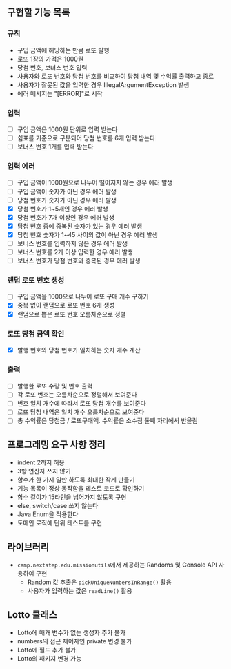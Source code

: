## 구현할 기능 목록

### 규칙
- 구입 금액에 해당하는 만큼 로또 발행
- 로또 1장의 가격은 1000원
- 당첨 번호, 보너스 번호 입력
- 사용자와 로또 번호와 당첨 번호를 비교하여 당첨 내역 및 수익률 출력하고 종료
- 사용자가 잘못된 값을 입력한 경우 IllegalArgumentException 발생
- 에러 메시지는 "[ERROR]"로 시작
### 입력
- [ ] 구입 금액은 1000원 단위로 입력 받는다
- [ ] 쉼표를 기준으로 구분되어 당첨 번호를 6개 입력 받는다
- [ ] 보너스 번호 1개를 입력 받는다
### 입력 에러
- [ ] 구입 금액이 1000원으로 나누어 떨어지지 않는 경우 에러 발생
- [ ] 구입 금액이 숫자가 아닌 경우 에러 발생
- [ ] 당첨 번호가 숫자가 아닌 경우 에러 발생
- [X] 당첨 번호가 1~5개인 경우 에러 발생
- [X] 당첨 번호가 7개 이상인 경우 에러 발생
- [X] 당첨 번호 중에 중복된 숫자가 있는 경우 에러 발생
- [X] 당첨 번호 숫자가 1~45 사이의 값이 아닌 경우 에러 발생
- [ ] 보너스 번호를 입력하지 않은 경우 에러 발생
- [ ] 보너스 번호를 2개 이상 입력한 경우 에러 발생
- [ ] 보너스 번호가 당첨 번호와 중복된 경우 에러 발생
### 랜덤 로또 번호 생성
- [ ] 구입 금액을 1000으로 나누어 로또 구매 개수 구하기
- [X] 중복 없이 랜덤으로 로또 번호 6개 생성
- [X] 랜덤으로 뽑은 로또 번호 오름차순으로 정렬
### 로또 당첨 금액 확인
- [X] 발행 번호와 당첨 번호가 일치하는 숫자 개수 계산
### 출력
- [ ] 발행한 로또 수량 및 번호 출력
- [ ] 각 로또 번호는 오름차순으로 정렬해서 보여준다
- [ ] 번호 일치 개수에 따라서 로또 당첨 개수를 보여준다 
- [ ] 로또 당첨 내역은 일치 개수 오름차순으로 보여준다
- [ ] 총 수익률은 당첨금 / 로또구매액. 수익률은 소수점 둘째 자리에서 반올림

## 프로그래밍 요구 사항 정리
- indent 2까지 허용
- 3항 연산자 쓰지 않기
- 함수가 한 가지 일만 하도록 최대한 작게 만들기
- 기능 목록이 정상 동작함을 테스트 코드로 확인하기
- 함수 길이가 15라인을 넘어가지 않도록 구현
- else, switch/case 쓰지 않는다
- Java Enum을 적용한다
- 도메인 로직에 단위 테스트를 구현

## 라이브러리
- `camp.nextstep.edu.missionutils`에서 제공하는 Randoms 및 Console API 사용하여 구현
  - Random 값 추출은 `pickUniqueNumbersInRange()` 활용
  - 사용자가 입력하는 값은 `readLine()` 활용

## Lotto 클래스
- Lotto에 매개 변수가 없는 생성자 추가 불가
- numbers의 접근 제어자인 private 변경 불가
- Lotto에 필드 추가 불가
- Lotto의 패키지 변경 가능